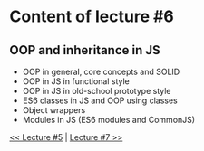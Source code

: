 # Content of lecture #6

## OOP and inheritance in JS

- OOP in general, core concepts and SOLID
- OOP in JS in functional style
- OOP in JS in old-school prototype style
- ES6 classes in JS and OOP using classes
- Object wrappers
- Modules in JS (ES6 modules and CommonJS)

[<< Lecture #5](../lecture-5) | [Lecture #7 >>](../lecture-7)